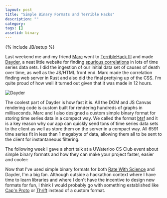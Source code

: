 ```yaml
---
layout: post
title: "Simple Binary Formats and Terrible Hacks"
description: ""
category:
tags: []
assetid: binary
---
```

{% include JB/setup %}

Last weekend me and my friend [Marc](http://mlht.ca/) went to [TerribleHack III](https://medium.com/@tau/terriblehack3-1164c2541c3f) and made [Dayder](http://dayder.thume.ca/), a neat little website for finding [spurious correlations](http://tylervigen.com/spurious-correlations) in lots of time series data sets. I did the ingestion of our initial data set of causes of death over time, as well as the JS/HTML front end. Marc made the correlation finding web server in Rust and also did the final prettying up of the CSS. I'm quite proud of how well it turned out given that it was made in 12 hours.

![Dayder]({{PAGE_ASSETS}}/dayder.png)

The coolest part of Dayder is how fast it is. All the DOM and JS Canvas rendering code is custom built for rendering hundreds of graphs in milliseconds. Marc and I also designed a custom simple binary format for storing time series data in a compact way. We called the format [btsf](https://github.com/trishume/dayder/blob/master/format.md) and it is a key reason why our app can quickly send tons of time series data sets to the client as well as store them on the server in a compact way. All 6591 time series fit in less than 1 megabyte of data, allowing them all to be sent to the client for instantaneous filtering.

The following week I gave a short talk at a UWaterloo CS Club event about simple binary formats and how they can make your project faster, easier and cooler:

<script async class="speakerdeck-embed" data-id="56dcaeddea6f466bb08d8ee28694f952" data-ratio="1.77777777777778" src="//speakerdeck.com/assets/embed.js"></script>

Now that I've used simple binary formats for both [Rate With Science](http://ratewith.science/) and Dayder, I'm a big fan. Although outside a hackathon context where I have time to learn libraries and where I don't have the incentive to design new formats for fun, I think I would probably go with something established like [Cap'n Proto](https://capnproto.org/) or [Thrift](https://thrift.apache.org/) instead of a custom format.

